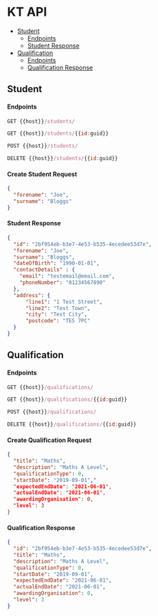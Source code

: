 # KT API

- [Student](#student)
  - [Endpoints](#endpoints-student)
  - [Student Response](#student-request)
- [Qualification](#qualification)
  - [Endpoints](#endpoints-qualification)
  - [Qualification Response](#qualification-response)

## Student

#### Endpoints
```js
GET {{host}}/students/
```
```js
GET {{host}}/students/{{id:guid}}
```
```js
POST {{host}}/students/
```
```js
DELETE {{host}}/students/{{id:guid}}
```

#### Create Student Request
```json
{
  "forename": "Joe",
  "surname": "Bloggs"
}
```

#### Student Response
```json
{
  "id": "2bf954eb-b3e7-4e53-b535-4ecedee53d7e",
  "forename": "Joe",
  "surname": "Bloggs",
  "dateOfBirth": "1990-01-01",
  "contactDetails" : {
	"email": "testemail@email.com",
	"phoneNumber": "01234567890"
  },
  "address": {
	  "line1": "1 Test Street",
	  "line2": "Test Town",
	  "city": "Test City",
	  "postcode": "TE5 7PC"
  }
}
```

## Qualification

#### Endpoints
```js
GET {{host}}/qualifications/
```
```js
GET {{host}}/qualifications/{{id:guid}}
```
```js
POST {{host}}/qualifications/
```
```js
DELETE {{host}}/qualifications/{{id:guid}}
```

#### Create Qualification Request
```json
{
  "title": "Maths",
  "description": "Maths A Level",
  "qualificationType": 0,
  "startDate": "2019-09-01","
  "expectedEndDate": "2021-06-01",
  "actualEndDate": "2021-06-01",
  "awardingOrganisation": 0,
  "level": 3
}
```

#### Qualification Response
```json
{
  "id": "2bf954eb-b3e7-4e53-b535-4ecedee53d7e",
  "title": "Maths",
  "description": "Maths A Level",
  "qualificationType": 0,
  "startDate": "2019-09-01",
  "expectedEndDate": "2021-06-01",
  "actualEndDate": "2021-06-01",
  "awardingOrganisation": 0,
  "level": 3
}
```
